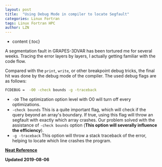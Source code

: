 ```yaml
---
layout: post
title:  "Using Debug Mode in compiler to locate Segfault"
categories: Linux Fortran
tags: Linux Fortran HPC
author: LZN
---
```


* content
{:toc}

A segmentation fault in GRAPES-3DVAR has been tortured me for several weeks. Tracing the error layers by layers, I actually getting familiar with the code flow.

Compared with the `print`, `write`, or other breakpoint debug tricks, the final hit was done by the debug mode of the compiler. The used debug flags are as follows:

``` bash
FCDEBUG =  -O0 -check bounds -g -traceback
```

* `-O0`   The optimization option level with O0 will turn off every optimizations.
* `-check bounds`   This is a quite important flag, which will check if the query beyond an array's boundary. If true, using this flag will throw an segfault with exactly which array crashes. Our problem solved with the assistance of `-check bounds` option (**This option will severally influence the efficiency**).
* `-g -traceback`   This option will throw a stack traceback of the error, helping to locate which line crashes the program.

[**Neat Reference**](https://software.intel.com/en-us/articles/determining-root-cause-of-sigsegv-or-sigbus-errors)

**Updated 2019-08-06**


